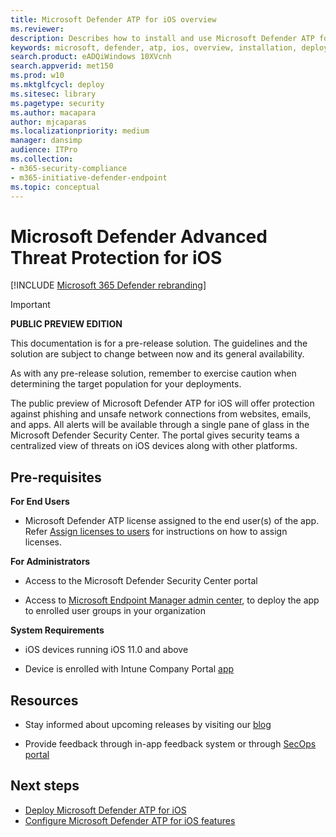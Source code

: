 ```yaml
---
title: Microsoft Defender ATP for iOS overview
ms.reviewer:
description: Describes how to install and use Microsoft Defender ATP for iOS
keywords: microsoft, defender, atp, ios, overview, installation, deploy, uninstallation, intune
search.product: eADQiWindows 10XVcnh
search.appverid: met150
ms.prod: w10
ms.mktglfcycl: deploy
ms.sitesec: library
ms.pagetype: security
ms.author: macapara
author: mjcaparas
ms.localizationpriority: medium
manager: dansimp
audience: ITPro
ms.collection: 
- m365-security-compliance 
- m365-initiative-defender-endpoint
ms.topic: conceptual
---
```


# Microsoft Defender Advanced Threat Protection for iOS

[!INCLUDE [Microsoft 365 Defender rebranding](../../includes/microsoft-defender.md)]


> [!IMPORTANT]
> **PUBLIC PREVIEW EDITION**
> 
> This documentation is for a pre-release solution. The guidelines and the solution are subject to change between now and its general availability.
> 
> As with any pre-release solution, remember to exercise caution when determining the target population for your deployments.


The public preview of Microsoft Defender ATP for iOS will offer protection
against phishing and unsafe network connections from websites, emails, and apps.
All alerts will be available through a single pane of glass in the Microsoft
Defender Security Center. The portal gives security teams a centralized view of threats on
iOS devices along with other platforms.

## Pre-requisites


**For End Users**

-   Microsoft Defender ATP license assigned to the end user(s) of the app. Refer
    [Assign licenses to
    users](https://docs.microsoft.com/azure/active-directory/users-groups-roles/licensing-groups-assign)
    for instructions on how to assign licenses.

**For Administrators**

-   Access to the Microsoft Defender Security Center portal

-   Access to [Microsoft Endpoint Manager admin
    center](https://go.microsoft.com/fwlink/?linkid=2109431), to deploy the app
    to enrolled user groups in your organization

**System Requirements**

-   iOS devices running iOS 11.0 and above

-   Device is enrolled with Intune Company Portal
    [app](https://apps.apple.com/us/app/intune-company-portal/id719171358)

## Resources

-   Stay informed about upcoming releases by visiting our [blog](https://techcommunity.microsoft.com/t5/microsoft-defender-atp/bg-p/MicrosoftDefenderATPBlog/label-name/iOS)

-   Provide feedback through in-app feedback system or through [SecOps
    portal](https://securitycenter.microsoft.com)


## Next steps

- [Deploy Microsoft Defender ATP for iOS](ios-install.md)
- [Configure Microsoft Defender ATP for iOS features](ios-configure-features.md)